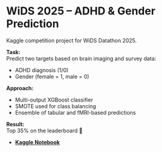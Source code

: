 # WiDS 2025 – ADHD & Gender Prediction

Kaggle competition project for WiDS Datathon 2025.

**Task:**  
Predict two targets based on brain imaging and survey data:  
- ADHD diagnosis (1/0)  
- Gender (female = 1, male = 0)

**Approach:**  
- Multi-output XGBoost classifier  
- SMOTE used for class balancing  
- Ensemble of tabular and fMRI-based predictions

**Result:**  
Top 35% on the leaderboard 🎉


- **[Kaggle Notebook](https://www.kaggle.com/code/kseniiaaver/wids-2025-adhd-gender-classification-xgboost)**
